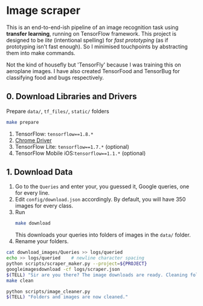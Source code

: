 # Image scraper

This is an end-to-end-ish pipeline of an image recognition task using **transfer learning**, running on TensorFlow framework. This project is designed to be _lite_ (intentional spelling) for _fast prototyping_ (as if prototyping isn't fast enough). So I minimised touchpoints by abstracting them into make commands.

Not the kind of housefly but 'TensorFly' because I was training this on aeroplane images. I have also created TensorFood and TensorBug for classifying food and bugs respectively.

## 0. Download Libraries and Drivers

Prepare `data/`, `tf_files/`, `static/` folders

``` bash
make prepare
```

1. TensorFlow: `tensorflow==1.8.*`
2. [Chrome Driver](https://sites.google.com/a/chromium.org/chromedriver/downloads)
3. TensorFlow Lite: `tensorflow==1.7.*` (optional)
4. TensorFlow Mobile iOS:`tensorflow==1.1.*` (optional)

## 1. Download Data

1. Go to the `Queries` and enter your, you guessed it, Google queries, one for every line.
2. Edit `config/download.json` accordingly. By default, you will have 350 images for every class.
3. Run
    ``` bash
    make download
    ```
    This downloads your queries into folders of images in the `data/` folder.
4. Rename your folders.

```bash
cat download_images/Queries >> logs/queried
echo >> logs/queried	# newline character spacing
python scripts/scraper_maker.py --project=${PROJECT}
googleimagesdownload -cf logs/scraper.json
$(TELL) "Sir are you there? The image downloads are ready. Cleaning folders and images now."
make clean
```

```bash
python scripts/image_cleaner.py
$(TELL) "Folders and images are now cleaned."
```